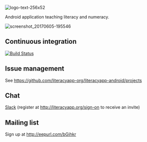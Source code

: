 ![logo-text-256x52](https://cloud.githubusercontent.com/assets/15718174/16346977/75b2f3b8-3a4a-11e6-85a0-2c3b6742b8a9.png)

Android application teaching literacy and numeracy.

![screenshot_20170605-195546](https://cloud.githubusercontent.com/assets/15718174/26796264/206c8a6e-4a29-11e7-8f64-d49a3f8a6fa1.png)

## Continuous integration
[![Build Status](https://travis-ci.org/literacyapp-org/literacyapp-android.svg)](https://travis-ci.org/literacyapp-org/literacyapp-android)

## Issue management
See https://github.com/literacyapp-org/literacyapp-android/projects

## Chat
[Slack](https://literacyapp.slack.com/messages/team-development) (register at http://literacyapp.org/sign-on to receive an invite)

## Mailing list
Sign up at http://eepurl.com/bGihkr
